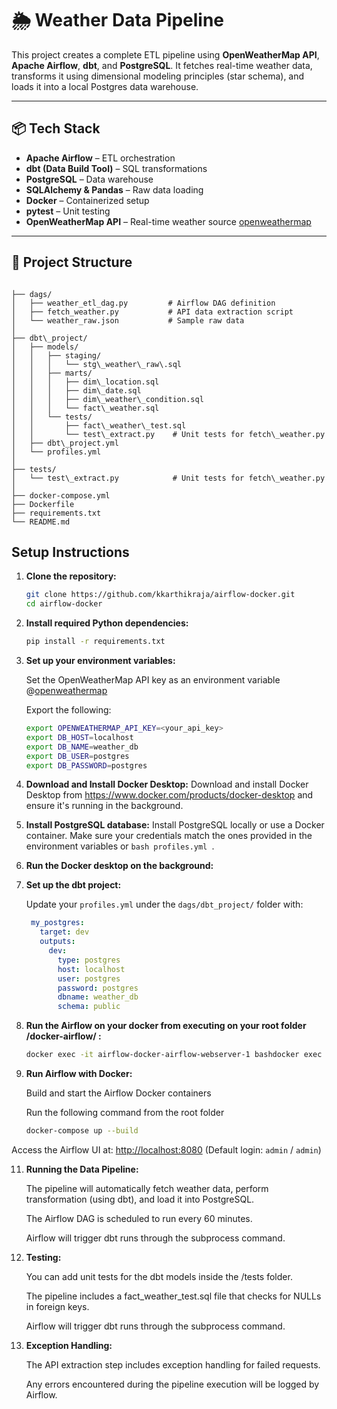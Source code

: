 # 🌦️ Weather Data Pipeline

This project creates a complete ETL pipeline using **OpenWeatherMap API**, **Apache Airflow**, **dbt**, and **PostgreSQL**. It fetches real-time weather data, transforms it using dimensional modeling principles (star schema), and loads it into a local Postgres data warehouse.

---

## 📦 Tech Stack

- **Apache Airflow** – ETL orchestration
- **dbt (Data Build Tool)** – SQL transformations
- **PostgreSQL** – Data warehouse
- **SQLAlchemy & Pandas** – Raw data loading
- **Docker** – Containerized setup
- **pytest** – Unit testing
- **OpenWeatherMap API** – Real-time weather source [openweathermap](https://openweathermap.org/)

---

## 📁 Project Structure

```

├── dags/
│   ├── weather_etl_dag.py         # Airflow DAG definition
│   ├── fetch_weather.py           # API data extraction script
│   └── weather_raw.json           # Sample raw data
│
├── dbt\_project/
│   ├── models/
│   │   ├── staging/
│   │   │   └── stg\_weather\_raw\.sql
│   │   ├── marts/
│   │   │   ├── dim\_location.sql
│   │   │   ├── dim\_date.sql
│   │   │   ├── dim\_weather\_condition.sql
│   │   │   └── fact\_weather.sql
│   │   └── tests/
│   │       ├── fact\_weather\_test.sql
│   │       └── test\_extract.py    # Unit tests for fetch\_weather.py
│   ├── dbt\_project.yml
│   └── profiles.yml
│
├── tests/
│   └── test\_extract.py            # Unit tests for fetch\_weather.py
│
├── docker-compose.yml
├── Dockerfile
├── requirements.txt
└── README.md

```` 

## Setup Instructions

1. **Clone the repository:**
    ```bash
    git clone https://github.com/kkarthikraja/airflow-docker.git
    cd airflow-docker
    ```

2. **Install required Python dependencies:**
   ```bash
   pip install -r requirements.txt
   ```
   
3. **Set up your environment variables:**

   Set the OpenWeatherMap API key as an environment variable @[openweathermap](https://openweathermap.org/)

   Export the following:

    ```bash
    export OPENWEATHERMAP_API_KEY=<your_api_key>
    export DB_HOST=localhost
    export DB_NAME=weather_db
    export DB_USER=postgres
    export DB_PASSWORD=postgres
    ```
   
5. **Download and Install Docker Desktop:**
   Download and install Docker Desktop from https://www.docker.com/products/docker-desktop and ensure it's running in the background.

6. **Install PostgreSQL database:**
   Install PostgreSQL locally or use a Docker container. Make sure your credentials match the ones provided in the environment variables or ```bash profiles.yml ```.

7. **Run the Docker desktop on the background:**

8. **Set up the dbt project:**

   Update your `profiles.yml` under the `dags/dbt_project/` folder with:
   
   ```yaml
    my_postgres:
      target: dev
      outputs:
        dev:
          type: postgres
          host: localhost
          user: postgres
          password: postgres
          dbname: weather_db
          schema: public
     ```


9. **Run the Airflow on your docker from executing on your root folder /docker-airflow/ :**
    
   ```bash
   docker exec -it airflow-docker-airflow-webserver-1 bashdocker exec -it airflow-docker-airflow-webserver-1 bash
   ``` 

10. **Run Airflow with Docker:**

     Build and start the Airflow Docker containers
  
     Run the following command from the root folder
  
    ```bash
    docker-compose up --build
    ```

   Access the Airflow UI at: [http://localhost:8080](http://localhost:8080) (Default login: `admin` / `admin`)

   
11. **Running the Data Pipeline:**

    The pipeline will automatically fetch weather data, perform transformation (using dbt), and load it into PostgreSQL.

    The Airflow DAG is scheduled to run every 60 minutes.

    Airflow will trigger dbt runs through the subprocess command.

12. **Testing:**

    You can add unit tests for the dbt models inside the /tests folder.

    The pipeline includes a fact_weather_test.sql file that checks for NULLs in foreign keys.

    Airflow will trigger dbt runs through the subprocess command.
   
13. **Exception Handling:**

    The API extraction step includes exception handling for failed requests.

    Any errors encountered during the pipeline execution will be logged by Airflow.


